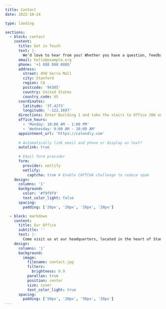 ```yaml
---
title: Contact
date: 2022-10-24

type: landing

sections:
  - block: contact
    content:
      title: Get in Touch
      text: |-
        We’d love to hear from you! Whether you have a question, feedback, or just want to say hello, feel free to reach out using the contact details below or schedule an appointment with us.
      email: hello@example.org
      phone: '+1 888 888 8888'
      address:
        street: 450 Serra Mall
        city: Stanford
        region: CA
        postcode: '94305'
        country: United States
        country_code: US
      coordinates:
        latitude: '37.4275'
        longitude: '-122.1697'
      directions: Enter Building 1 and take the stairs to Office 200 on Floor 2.
      office_hours:
        - 'Monday: 10:00 AM - 1:00 PM'
        - 'Wednesday: 9:00 AM - 10:00 AM'
      appointment_url: 'https://calendly.com'
    
      # Automatically link email and phone or display as text?
      autolink: true
    
      # Email form provider
      form:
        provider: netlify
        netlify:
          captcha: true # Enable CAPTCHA challenge to reduce spam
    design:
      columns: '1'
      background:
        color: '#f9f9f9'
        text_color_light: false
      spacing:
        padding: ['20px', '20px', '20px', '20px']

  - block: markdown
    content:
      title: Our Office
      subtitle: ''
      text: |-
        Come visit us at our headquarters, located in the heart of Stanford. Our friendly staff is ready to assist you during office hours. For a smoother experience, we recommend booking an appointment in advance.
    design:
      columns: '1'
      background:
        image: 
          filename: contact.jpg
          filters:
            brightness: 0.9
          parallax: true
          position: center
          size: cover
          text_color_light: true
      spacing:
        padding: ['50px', '20px', '50px', '20px']
---
```


